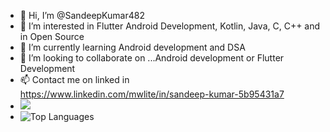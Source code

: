 - 👋 Hi, I’m @SandeepKumar482
- 👀 I’m interested in Flutter Android Development, Kotlin, Java, C, C++ and in Open Source
- 🌱 I’m currently learning Android development and DSA
- 💞️ I’m looking to collaborate on ...Android development or Flutter Development 
- 📫 Contact me on linked in  https://www.linkedin.com/mwlite/in/sandeep-kumar-5b95431a7
- <img src="https://github-readme-stats.vercel.app/api?username=SandeepKumar482&&show_icons=true&title_color=ffffff&icon_color=bb2acf&text_color=daf7dc&bg_color=151515">
- ![Top Languages](https://github-readme-stats.vercel.app/api/top-langs/?username=SandeepKumar482&show_icons=true&theme=radical)

<!---
SandeepKumar482/SandeepKumar482 is a ✨ special ✨ repository because its `README.md` (this file) appears on your GitHub profile.
You can click the Preview link to take a look at your changes.
--->
